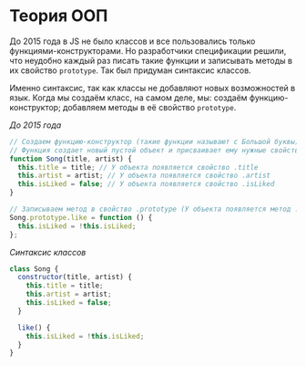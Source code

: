 # Теория ООП

До 2015 года в JS не было классов и все пользовались только функциями-конструкторами. Но разработчики спецификации решили, что неудобно каждый раз писать такие функции и записывать методы в их свойство `prototype`. Так был придуман синтаксис классов.

Именно синтаксис, так как классы не добавляют новых возможностей в язык. Когда мы создаём класс, на самом деле, мы: создаём функцию-конструктор; добавляем методы в её свойство `prototype`.

_До 2015 года_

```js
// Создаем функцию-конструктор (такие функции называют с Большой буквы)
// Функция создает новый пустой объект и присваивает ему нужные свойства
function Song(title, artist) {
  this.title = title; // У объекта появляется свойство .title
  this.artist = artist; // У объекта появляется свойство .artist
  this.isLiked = false; // У объекта появляется свойство .isLiked
}

// Записываем метод в свойство .prototype (У объекта появляется метод .like)
Song.prototype.like = function () {
  this.isLiked = !this.isLiked;
};
```

_Синтаксис классов_

```js
class Song {
  constructor(title, artist) {
    this.title = title;
    this.artist = artist;
    this.isLiked = false;
  }

  like() {
    this.isLiked = !this.isLiked;
  }
}
```
